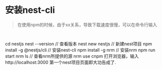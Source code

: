 
# 安装nest-cli
> 在使用npm的时候，由于xx关系，导致下载速度很慢，可以在命令行输入
```
```
```
```
cd nestjs
nest --version // 查看版本
nest new nestjs // 新建nest项目
npm install -g @nestjs/cli   // 安装nest-cli
npm install -g nrm   // 安装nrm
npm run start
nrm ls // 查看nrm所提供的源
nrm use cnpm
打开浏览器，输入 http://localhost:3000 
第一个nest项目页面即大功告成了.
